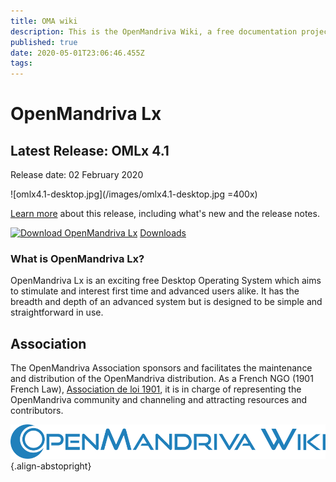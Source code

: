 ```yaml
---
title: OMA wiki
description: This is the OpenMandriva Wiki, a free documentation project that you can improve
published: true
date: 2020-05-01T23:06:46.455Z
tags: 
---
```


# OpenMandriva Lx



## Latest Release: OMLx 4.1
Release date: 02 February 2020

![omlx4.1-desktop.jpg](/images/omlx4.1-desktop.jpg =400x)

[Learn more](/releases/omlx41) about this release, including what's new and the release notes.

[![Download OpenMandriva Lx](https://a.fsdn.com/con/app/sf-download-button)](https://sourceforge.net/projects/openmandriva/files/latest/download)
[Downloads](https://www.openmandriva.org/en/download)

### What is OpenMandriva Lx?
OpenMandriva Lx is an exciting free Desktop Operating System which aims to stimulate and interest first time and advanced users alike. It has the breadth and depth of an advanced system but is designed to be simple and straightforward in use.

## Association
The OpenMandriva Association sponsors and facilitates the maintenance and distribution of the OpenMandriva distribution. As a French NGO (1901 French Law), [Association de loi 1901](https://fr.wikipedia.org/wiki/Association_loi_de_1901), it is in charge of representing the OpenMandriva community and channeling and attracting resources and contributors.

![openmandriva-wiki.svg](/logo/openmandriva-wiki.svg){.align-abstopright}